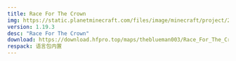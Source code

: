 ```yaml
---
title: Race For The Crown
img: https://static.planetminecraft.com/files/image/minecraft/project/2022/512/15653109-rftc-thumbnail_xl.webp
version: 1.19.3
desc: "Race For The Crown"
download: https://download.hfpro.top/maps/theblueman003/Race_For_The_Crown.zip
respack: 语言包内置
---
```

